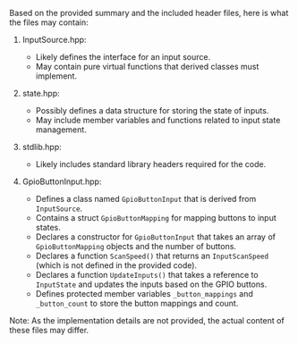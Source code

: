 Based on the provided summary and the included header files, here is what the files may contain:

1. InputSource.hpp:
   - Likely defines the interface for an input source.
   - May contain pure virtual functions that derived classes must implement.

2. state.hpp:
   - Possibly defines a data structure for storing the state of inputs.
   - May include member variables and functions related to input state management.

3. stdlib.hpp:
   - Likely includes standard library headers required for the code.

4. GpioButtonInput.hpp:
   - Defines a class named `GpioButtonInput` that is derived from `InputSource`.
   - Contains a struct `GpioButtonMapping` for mapping buttons to input states.
   - Declares a constructor for `GpioButtonInput` that takes an array of `GpioButtonMapping` objects and the number of buttons.
   - Declares a function `ScanSpeed()` that returns an `InputScanSpeed` (which is not defined in the provided code).
   - Declares a function `UpdateInputs()` that takes a reference to `InputState` and updates the inputs based on the GPIO buttons.
   - Defines protected member variables `_button_mappings` and `_button_count` to store the button mappings and count.

Note: As the implementation details are not provided, the actual content of these files may differ.
